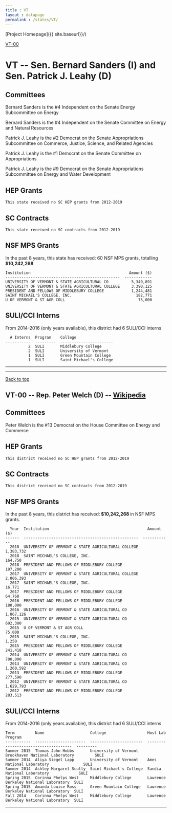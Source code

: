 ```yaml
---
title : VT
layout : datapage
permalink : /states/VT/
---
```

<a name="top"></a>
[Project Homepage]({{ site.baseurl}}/)


[VT-00](#VT-00)  

# VT -- Sen. Bernard Sanders (I) and  Sen. Patrick J. Leahy (D)
## Committees
Bernard Sanders is the #4 Independent on the Senate Energy Subcommittee on Energy 

Bernard Sanders is the #4 Independent on the Senate Committee on Energy and Natural Resources 

Patrick J. Leahy is the #2 Democrat on the Senate Appropriations Subcommittee on Commerce, Justice, Science, and Related Agencies 

Patrick J. Leahy is the #1 Democrat on the Senate Committee on Appropriations 

Patrick J. Leahy is the #9 Democrat on the Senate Appropriations Subcommittee on Energy and Water Development 

## HEP Grants
```
This state received no SC HEP grants from 2012-2019
```
## SC Contracts
```
This state received no SC contracts from 2012-2019
```
## NSF MPS Grants
In the past 8 years, this state has received:
60 NSF MPS grants, totalling <b> $10,242,268</b>
```
Institution                                           Amount ($)
--------------------------------------------------  ------------
UNIVERSITY OF VERMONT & STATE AGRICULTURAL CO          5,349,891
UNIVERSITY OF VERMONT & STATE AGRICULTURAL COLLEGE     3,390,125
PRESIDENT AND FELLOWS OF MIDDLEBURY COLLEGE            1,244,481
SAINT MICHAEL'S COLLEGE, INC.                            182,771
U OF VERMONT & ST AGR COLL                                75,000
```
## SULI/CCI Interns
From 2014-2016 (only years available), this district had 6 SULI/CCI interns
```
  # Interns  Program    College
-----------  ---------  -----------------------
          2  SULI       Middlebury College
          2  SULI       University of Vermont
          1  SULI       Green Mountain College
          1  SULI       Saint Michael's College
```
---
---
<a name="VT-00"></a>
[Back to top](#top)
## VT-00 -- Rep. Peter Welch (D) -- [Wikipedia](https://en.wikipedia.org/wiki/VT-00)
## Committees
Peter Welch is the #13 Democrat on the House Committee on Energy and Commerce 

## HEP Grants
```
This district received no SC HEP grants from 2012-2019
```
## SC Contracts
```
This district received no SC contracts from 2012-2019
```
## NSF MPS Grants
In the past 8 years, this district has received:<b> $10,242,268 </b>in NSF MPS grants.
```
  Year  Institution                                           Amount ($)
------  --------------------------------------------------  ------------
  2018  UNIVERSITY OF VERMONT & STATE AGRICULTURAL COLLEGE     1,383,732
  2018  SAINT MICHAEL'S COLLEGE, INC.                            164,750
  2018  PRESIDENT AND FELLOWS OF MIDDLEBURY COLLEGE              197,200
  2017  UNIVERSITY OF VERMONT & STATE AGRICULTURAL COLLEGE     2,006,393
  2017  SAINT MICHAEL'S COLLEGE, INC.                             16,771
  2017  PRESIDENT AND FELLOWS OF MIDDLEBURY COLLEGE               64,760
  2016  PRESIDENT AND FELLOWS OF MIDDLEBURY COLLEGE              180,000
  2016  UNIVERSITY OF VERMONT & STATE AGRICULTURAL CO          1,067,126
  2015  UNIVERSITY OF VERMONT & STATE AGRICULTURAL CO            692,380
  2015  U OF VERMONT & ST AGR COLL                                75,000
  2015  SAINT MICHAEL'S COLLEGE, INC.                              1,250
  2015  PRESIDENT AND FELLOWS OF MIDDLEBURY COLLEGE              241,418
  2014  UNIVERSITY OF VERMONT & STATE AGRICULTURAL CO            700,000
  2013  UNIVERSITY OF VERMONT & STATE AGRICULTURAL CO          1,260,592
  2013  PRESIDENT AND FELLOWS OF MIDDLEBURY COLLEGE              277,590
  2012  UNIVERSITY OF VERMONT & STATE AGRICULTURAL CO          1,629,793
  2012  PRESIDENT AND FELLOWS OF MIDDLEBURY COLLEGE              283,513
```
## SULI/CCI Interns
From 2014-2016 (only years available), this district had 6 SULI/CCI interns
```
Term         Name                    College                  Host Lab                               Program
-----------  ----------------------  -----------------------  -------------------------------------  ---------
Summer 2015  Thomas John Hobbs       University of Vermont    Brookhaven National Laboratory         SULI
Summer 2014  Aliya Siegel Lapp       University of Vermont    Ames National Laboratory               SULI
Summer 2014  Ashley Margaret Scully  Saint Michael's College  Sandia National Laboratory             SULI
Spring 2015  Corinna Phelps West     Middlebury College       Lawrence Berkeley National Laboratory  SULI
Spring 2015  Amanda Louise Ross      Green Mountain College   Lawrence Berkeley National Laboratory  SULI
Fall 2014    Corinna Phelps West     Middlebury College       Lawrence Berkeley National Laboratory  SULI
```
---
